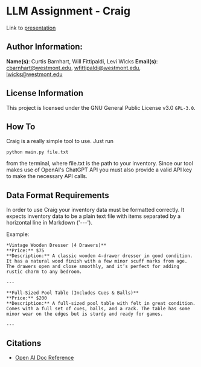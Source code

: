 # LLM Assignment - Craig

Link to [presentation](https://docs.google.com/presentation/d/1QqHcad7JCD3IZCV7FeXc7cvusLqQHAiUNhoUKpX7eRM/edit?usp=sharing)

## Author Information:

**Name(s)**: Curtis Barnhart, Will Fittipaldi, Levi Wicks
**Email(s)**: cbarnhart@westmont.edu, wfittipaldi@westmont.edu, lwicks@westmont.edu

## License Information

This project is licensed under the GNU General Public License v3.0 `GPL-3.0`.

## How To

Craig is a really simple tool to use. Just run 
```
python main.py file.txt
```
from the terminal, where file.txt is the path to your inventory. Since our tool makes use of OpenAI's ChatGPT
API you must also provide a valid API key to make the necessary API calls. 

## Data Format Requirements
In order to use Craig your inventory data must be formatted correctly. It expects inventory data
to be a plain text file with items separated by a horizontal line in Markdown ('---'). 


Example: 
```
*Vintage Wooden Dresser (4 Drawers)**  
**Price:** $75  
**Description:** A classic wooden 4-drawer dresser in good condition. It has a natural wood finish with a few minor scuff marks from age. The drawers open and close smoothly, and it’s perfect for adding rustic charm to any bedroom.

---

**Full-Sized Pool Table (Includes Cues & Balls)**  
**Price:** $200  
**Description:** A full-sized pool table with felt in great condition. Comes with a full set of cues, balls, and a rack. The table has some minor wear on the edges but is sturdy and ready for games.

---

```

## Citations

 - [Open AI Doc Reference](https://platform.openai.com/docs/api-reference/introduction)


